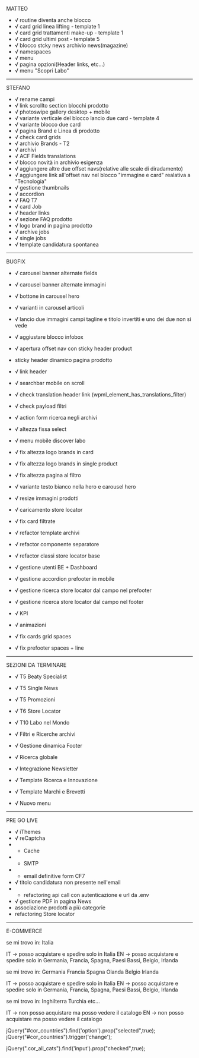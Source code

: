 MATTEO

- √ routine diventa anche blocco
- √ card grid linea lifting - template 1
- √ card grid trattamenti make-up - template 1
- √ card grid ultimi post - template 5
- √ blocco stcky news archivio news(magazine)
- √ namespaces
- √ menu
- √ pagina opzioni(Header links, etc...)
- √ menu "Scopri Labo"



----------



STEFANO

- √ rename campi
- √ link scrollto section blocchi prodotto
- √ photoswipe gallery desktop + mobile
- √ variante verticale del blocco lancio due card - template 4
- √ variante blocco due card
- √ pagina Brand e Linea di prodotto
- √ check card grids
- √ archivio Brands - T2
- √ archivi
- √ ACF Fields translations
- √ blocco novità in archivio esigenza
- √ aggiungere altre due offset navs(relative alle scale di diradamento)
- √ aggiungere link all'offset nav nel blocco "immagine e card" realativa a "Tecnologia"
- √ gestione thumbnails
- √ accordion
- √ FAQ T7
- √ card Job
- √ header links
- √ sezione FAQ prodotto
- √ logo brand in pagina prodotto
- √ archive jobs
- √ single jobs
- √ template candidatura spontanea



----------



BUGFIX

- √ carousel banner alternate fields
- √ carousel banner alternate immagini
- √ bottone in carousel hero
- √ varianti in carousel articoli
- √ lancio due immagini campi tagline e titolo invertiti e uno dei due non si vede
- √ aggiustare blocco infobox
- √ apertura offset nav con sticky header product

- sticky header dinamico pagina prodotto

- √ link header
- √ searchbar mobile on scroll
- √ check translation header link (wpml_element_has_translations_filter)
- √ check payload filtri
- √ action form ricerca negli archivi
- √ altezza fissa select
- √ menu mobile discover labo
- √ fix altezza logo brands in card
- √ fix altezza logo brands in single product
- √ fix altezza pagina al filtro
- √ variante testo bianco nella hero e carousel hero
- √ resize immagini prodotti

- √ caricamento store locator
- √ fix card filtrate

- √ refactor template archivi
- √ refactor componente separatore
- √ refactor classi store locator base

- √ gestione utenti BE + Dashboard
- √ gestione accordion prefooter in mobile
- √ gestione ricerca store locator dal campo nel prefooter
- √ gestione ricerca store locator dal campo nel footer
- √ KPI

- √ animazioni
- √ fix cards grid spaces
- √ fix prefooter spaces + line



----------



SEZIONI DA TERMINARE

- √ T5 Beaty Specialist
- √ T5 Single News
- √ T5 Promozioni
- √ T6 Store Locator
- √ T10 Labo nel Mondo

- √ Filtri e Ricerche archivi
- √ Gestione dinamica Footer
- √ Ricerca globale
- √ Integrazione Newsletter
- √ Template Ricerca e Innovazione
- √ Template Marchi e Brevetti
- √ Nuovo menu



----------



PRE GO LIVE
- √ iThemes
- √ reCaptcha
- * Cache
- * SMTP
- * email definitive form CF7
- √ titolo candidatura non presente nell'email
- * refactoring api call con autenticazione e url da .env
- √ gestione PDF in pagina News
- associazione prodotti a più categorie
- refactoring Store locator



----------



E-COMMERCE


se mi trovo in:
Italia

IT -> posso acquistare e spedire solo in Italia
EN -> posso acquistare e spedire solo in Germania, Francia, Spagna, Paesi Bassi, Belgio, Irlanda



se mi trovo in:
Germania
Francia
Spagna
Olanda
Belgio
Irlanda

IT -> posso acquistare e spedire solo in Italia
EN -> posso acquistare e spedire solo in Germania, Francia, Spagna, Paesi Bassi, Belgio, Irlanda



se mi trovo in:
Inghilterra
Turchia
etc...

IT -> non posso acquistare ma posso vedere il catalogo
EN -> non posso acquistare ma posso vedere il catalogo







jQuery("#cor_countries").find('option').prop("selected",true);
jQuery("#cor_countries").trigger('change');

jQuery(".cor_all_cats").find('input').prop("checked",true);
